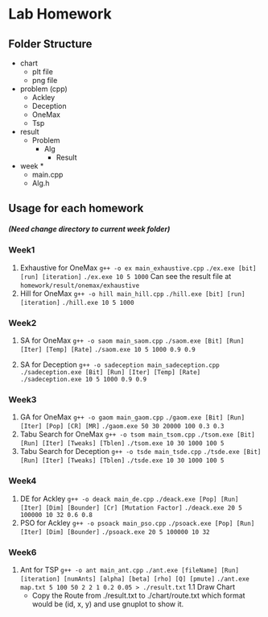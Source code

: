 # Lab Homework
## Folder Structure
- chart
  - plt file
  - png file
- problem (cpp)
  - Ackley
  - Deception
  - OneMax
  - Tsp
- result
  - Problem
    - Alg
      - Result
- week *
  - main.cpp
  - Alg.h

## Usage for each homework
##### (Need change directory to current week folder)
### Week1
1. Exhaustive for OneMax
`g++ -o ex main_exhaustive.cpp`
`./ex.exe [bit] [run] [iteration]`
`./ex.exe 10 5 1000`
    Can see the result file at `homework/result/onemax/exhaustive`
2. Hill for OneMax
`g++ -o hill main_hill.cpp`
`./hill.exe [bit] [run] [iteration]`
`./hill.exe 10 5 1000`

### Week2
1. SA for OneMax
  `g++ -o saom main_saom.cpp`
  `./saom.exe [Bit] [Run] [Iter] [Temp] [Rate]`
  `./saom.exe 10 5 1000 0.9 0.9`

2. SA for Deception
  `g++ -o sadeception main_sadeception.cpp`
  `./sadeception.exe [Bit] [Run] [Iter] [Temp] [Rate]`
  `./sadeception.exe 10 5 1000 0.9 0.9`

### Week3
1. GA for OneMax
  `g++ -o gaom main_gaom.cpp`
  `./gaom.exe [Bit] [Run] [Iter] [Pop] [CR] [MR]`
  `./gaom.exe 50 30 20000 100 0.3 0.3`
2. Tabu Search for OneMax
  `g++ -o tsom main_tsom.cpp`
  `./tsom.exe [Bit] [Run] [Iter] [Tweaks] [Tblen]`
  `./tsom.exe 10 30 1000 100 5`
3. Tabu Search for Deception
  `g++ -o tsde main_tsde.cpp`
  `./tsde.exe [Bit] [Run] [Iter] [Tweaks] [Tblen]`
  `./tsde.exe 10 30 1000 100 5`

### Week4
1. DE for Ackley
  `g++ -o deack main_de.cpp`
  `./deack.exe [Pop] [Run] [Iter] [Dim] [Bounder] [Cr] [Mutation Factor]`
  `./deack.exe 20 5 100000 10 32 0.6 0.8`
2. PSO for Ackley
  `g++ -o psoack main_pso.cpp`
  `./psoack.exe [Pop] [Run] [Iter] [Dim] [Bounder]`
  `./psoack.exe 20 5 100000 10 32`

### Week6
1. Ant for TSP
  `g++ -o ant main_ant.cpp`
  `./ant.exe [fileName] [Run] [iteration] [numAnts] [alpha] [beta] [rho] [Q] [pmute]`
  `./ant.exe map.txt 5 100 50 2 2 1 0.2 0.05 > ./result.txt`
1.1 Draw Chart
    - Copy the Route from ./result.txt to ./chart/route.txt which format would be (id, x, y) and use gnuplot to show it.